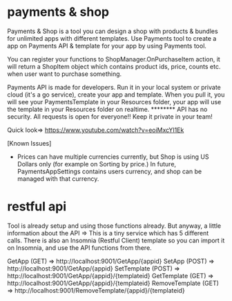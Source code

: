 # payments & shop
Payments & Shop is a tool you can design a shop with products & bundles for unlimited apps with different templates.
Use Payments tool to create a app on Payments API & template for your app by using Payments tool.

You can register your functions to ShopManager.OnPurchaseItem action, it will return a ShopItem object which contains product ids, price, counts etc. when user want to purchase something.

Payments API is made for developers. Run it in your local system or private cloud (it's a go service), create your app and template. When you pull it, you will see your PaymentsTemplate in your Resources folder, your app will use the template in your Resources folder on realtime.
******** API has no security. All requests is open for everyone!! Keep it private in your team!

Quick look=>
https://www.youtube.com/watch?v=eoiMxcYI1Ek

[Known Issues]
- Prices can have multiple currencies currently, but Shop is using US Dollars only (for example on Sorting by price.)
	In future, PaymentsAppSettings contains users currency, and shop can be managed with that currency.

# restful api
Tool is already setup and using those functions already.
But anyway, a little information about the API =>
This is a tiny service which has 5 different calls.
There is also an Insomnia (Restful Client) template so you can import it on Insomnia,
and use the API functions from there.

GetApp (GET) => http://localhost:9001/GetApp/{appid}
SetApp (POST) => http://localhost:9001/GetApp/{appid}
SetTemplate (POST) => http://localhost:9001/GetApp/{appid}/{templateid}
GetTemplate (GET) => http://localhost:9001/GetApp/{appid}/{templateid}
RemoveTemplate (GET) => http://localhost:9001/RemoveTemplate/{appid}/{templateid}
